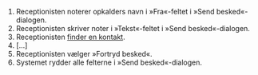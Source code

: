 1. Receptionisten noterer opkalders navn i »Fra«-feltet i »Send besked«-dialogen.
1. Receptionisten skriver noter i »Tekst«-feltet i »Send besked«-dialogen.
1. Receptionisten [finder en kontakt](Use-case%3A-Finde-en-kontakt).
1. [...]
1. Receptionisten vælger »Fortryd besked«.
1. Systemet rydder alle felterne i »Send besked«-dialogen.
